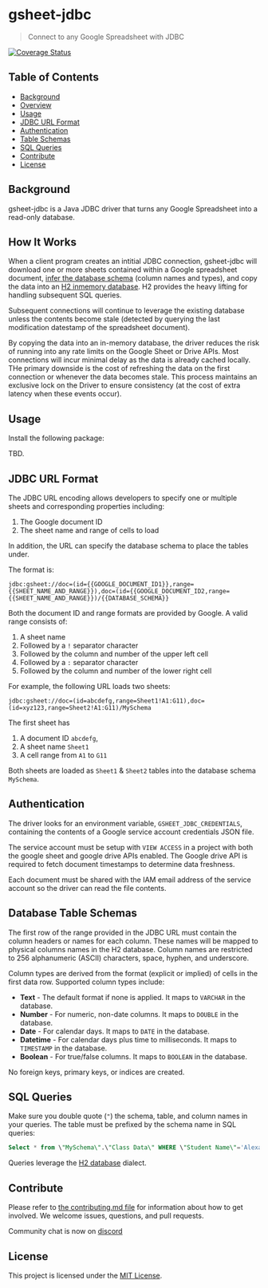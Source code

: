 # gsheet-jdbc

> Connect to any Google Spreadsheet with JDBC

[![Coverage Status](https://coveralls.io/repos/github/yavin-dev/gsheet-jdbc/badge.svg?branch=main)](https://coveralls.io/github/yavin-dev/gsheet-jdbc?branch=main)

## Table of Contents

- [Background](#background)
- [Overview](#how-it-works)
- [Usage](#usage)
- [JDBC URL Format](#jdbc-url-format)
- [Authentication](#authentication)
- [Table Schemas](#database-table-schemas)
- [SQL Queries](#sql-queries)
- [Contribute](#contribute)
- [License](#license)

## Background

gsheet-jdbc is a Java JDBC driver that turns any Google Spreadsheet into a read-only database.

## How It Works

When a client program creates an intitial JDBC connection, gsheet-jdbc will download one or more sheets contained within a Google spreadsheet document, [infer the database schema](#database-table-schemas) (column names and types), and copy the data into an [H2 inmemory database](https://www.h2database.com/html/main.html).  H2 provides the heavy lifting for handling subsequent SQL queries.

Subsequent connections will continue to leverage the existing database unless the contents become stale (detected by querying the last modification datestamp of the spreadsheet document). 

By copying the data into an in-memory database, the driver reduces the risk of running into any rate limits on the Google Sheet or Drive APIs.  Most connections will incur minimal delay as the data is already cached locally.   THe primary downside is the cost of refreshing the data on the first connection or whenever the data becomes stale.  This process maintains an exclusive lock on the Driver to ensure consistency (at the cost of extra latency when these events occur).

## Usage

Install the following package:

TBD.

## JDBC URL Format

The JDBC URL encoding allows developers to specify one or multiple sheets and corresponding properties including:
1. The Google document ID
2. The sheet name and range of cells to load

In addition, the URL can specify the database schema to place the tables under.

The format is:

```
jdbc:gsheet://doc=(id={{GOOGLE_DOCUMENT_ID1}},range={{SHEET_NAME_AND_RANGE}}),doc=(id={{GOOGLE_DOCUMENT_ID2,range={{SHEET_NAME_AND_RANGE}})/{{DATABASE_SCHEMA}}
```

Both the document ID and range formats are provided by Google.  A valid range consists of:
1. A sheet name 
2. Followed by a `!` separator character 
3. Followed by the column and number of the upper left cell
4. Followed by a `:` separator character
5. Followed by the column and number of the lower right cell

For example, the following URL loads two sheets:

```
jdbc:gsheet://doc=(id=abcdefg,range=Sheet1!A1:G11),doc=(id=xyz123,range=Sheet2!A1:G11)/MySchema
```
The first sheet has
1. A document ID `abcdefg`,
2. A sheet name `Sheet1`
3. A cell range from `A1` to `G11`

Both sheets are loaded as `Sheet1` & `Sheet2` tables into the database schema `MySchema`.

## Authentication

The driver looks for an environment variable, `GSHEET_JDBC_CREDENTIALS`, containing the contents of a Google service account credentials JSON file.

The service account must be setup with `VIEW ACCESS` in a project with both the google sheet and google drive APIs enabled.  The Google drive API is required to fetch document timestamps to determine data freshness.

Each document must be shared with the IAM email address of the service account so the driver can read the file contents.

## Database Table Schemas

The first row of the range provided in the JDBC URL must contain the column headers or names for each column.  These names will be mapped to physical columns names in the H2 database.  Column names are restricted
to 256 alphanumeric (ASCII) characters, space, hyphen, and underscore.  

Column types are derived from the format (explicit or implied) of cells in the first data row.  Supported column types include:
- **Text** - The default format if none is applied.  It maps to `VARCHAR` in the database.
- **Number** - For numeric, non-date columns.  It maps to `DOUBLE` in the database.
- **Date** - For calendar days.  It maps to `DATE` in the database.
- **Datetime** - For calendar days plus time to milliseconds.  It maps to `TIMESTAMP` in the database.
- **Boolean** - For true/false columns.  It maps to `BOOLEAN` in the database.

No foreign keys, primary keys, or indices are created.

## SQL Queries

Make sure you double quote (`"`) the schema, table, and column names in your queries.  The table must be prefixed by the schema name in SQL queries:

```sql
Select * from \"MySchema\".\"Class Data\" WHERE \"Student Name\"='Alexandra' LIMIT 1;
```

Queries leverage the [H2 database](https://github.com/h2database/h2database) dialect.

## Contribute
Please refer to [the contributing.md file](CONTRIBUTING.md) for information about how to get involved. We welcome issues, questions, and pull requests.

Community chat is now on [discord](https://discord.gg/ApvtW5YU)

## License

This project is licensed under the [MIT License](LICENSE.md).
